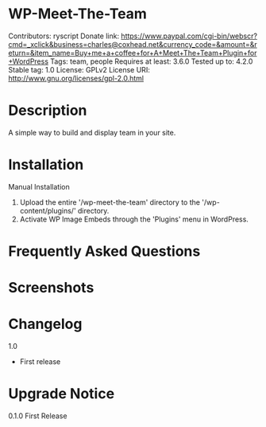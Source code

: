 # WP-Meet-The-Team
Contributors:      ryscript
Donate link: 	   https://www.paypal.com/cgi-bin/webscr?cmd=_xclick&business=charles@coxhead.net&currency_code=&amount=&return=&item_name=Buy+me+a+coffee+for+A+Meet+The+Team+Plugin+for+WordPress
Tags:			   team, people
Requires at least: 3.6.0
Tested up to:      4.2.0
Stable tag:        1.0
License:           GPLv2
License URI:       http://www.gnu.org/licenses/gpl-2.0.html


# Description
A simple way to build and display team in your site.

# Installation

Manual Installation

1. Upload the entire '/wp-meet-the-team' directory to the '/wp-content/plugins/' directory.
2. Activate WP Image Embeds through the 'Plugins' menu in WordPress.

Frequently Asked Questions
===================


Screenshots
===================


Changelog 
===================

1.0
* First release

Upgrade Notice
===================

0.1.0
First Release